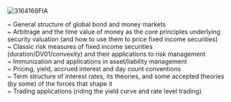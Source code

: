 ![3164168FIA](https://user-images.githubusercontent.com/66035537/202013706-8a8f9f06-5120-4191-ab46-68de01b0b7c4.jpg)

<div> ~ General structure of global bond and money markets </div>
<div> ~ Arbitrage and the time value of money as the core principles underlying security valuation (and how to use them to price fixed income securities) </div>
<div> ~ Classic risk measures of fixed income securities (duration/DV01/convexity) and their applications to risk management </div>
<div> ~ Immunization and applications in asset/liability management </div>
<div> ~ Pricing, yield, accrued interest and day count conventions </div>
<div> ~ Term structure of interest rates, its theories, and some accepted theories (by some) of the forces that shape it </div>
<div> ~ Trading applications (riding the yield curve and rate level trading) </div>

